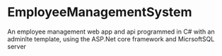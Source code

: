 # EmployeeManagementSystem
An employee management web app and api programmed in C# with an adminlte template, using the ASP.Net core framework and MicrsoftSQL server
